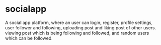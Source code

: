 # socialapp
A social app platform, where an user can login, register, profile settings, user follower and following, uploading post and liking post of other users. viewing post which is being following and followed, and random users which can be followed.  
